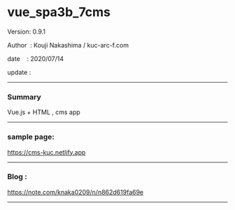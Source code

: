 ﻿# vue_spa3b_7cms

 Version: 0.9.1

 Author  : Kouji Nakashima / kuc-arc-f.com

 date    : 2020/07/14

 update  :

***
### Summary

Vue.js + HTML , cms app 

***
### sample page: 

https://cms-kuc.netlify.app


***
### Blog :

https://note.com/knaka0209/n/n862d619fa69e


***

